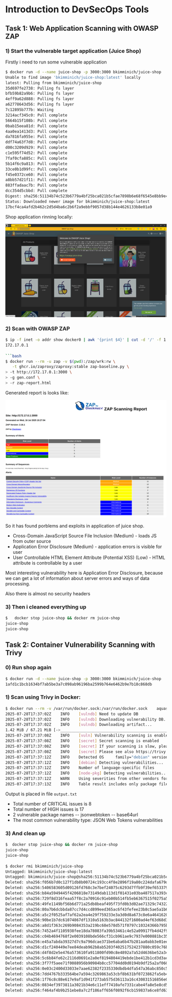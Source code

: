 # Introduction to DevSecOps Tools

## Task 1: Web Application Scanning with OWASP ZAP

### 1) Start the vulnerable target application (Juice Shop)

Firstly i need to run some vulnerable application

```bash
$ docker run -d --name juice-shop -p 3000:3000 bkimminich/juice-shop
Unable to find image 'bkimminich/juice-shop:latest' locally
latest: Pulling from bkimminich/juice-shop
35d697fe2738: Pulling fs layer 
bfb59b82a9b6: Pulling fs layer 
4eff9a62d888: Pulling fs layer 
a62778643d56: Pulling fs layer 
7c12895b777b: Waiting 
3214acf345c0: Pull complete 
5664b15f108b: Pull complete 
0bab15eea81d: Pull complete 
4aa0ea1413d3: Pull complete 
da7816fa955e: Pull complete 
ddf74a63f7d8: Pull complete 
d00c3209d929: Pull complete 
c1e595f74d52: Pull complete 
7faf0cfa885c: Pull complete 
5b14f6c9a813: Pull complete 
33ce0b1d99fc: Pull complete 
f45e0372ce60: Pull complete 
a8bb57d21f11: Pull complete 
883ffadaac7b: Pull complete 
dcc354d5cbbd: Pull complete 
Digest: sha256:51134b74c523b6779a4bf25bca021b5cfae7898b6e68f6545e8bb9e4d33ce6b0
Status: Downloaded newer image for bkimminich/juice-shop:latest
17bcf4ca4afd2b462c2d5d4ba6c2b6f2a9ebbf9057d38b144e4626133b8e01a9
```

Shop application rinning locally:

![Juice Shop Page](submission9_pics/juice_shop_page.png)

### 2) Scan with OWASP ZAP

```bash
$ ip -f inet -o addr show docker0 | awk '{print $4}' | cut -d '/' -f 1
172.17.0.1

```bash
$ docker run --rm -u zap -v $(pwd):/zap/wrk:rw \
   -t ghcr.io/zaproxy/zaproxy:stable zap-baseline.py \
> -t http://172.17.0.1:3000 \
> -g gen.conf \
> -r zap-report.html
```

Generated report is looks like:

![report](submission9_pics/report.png)

So it has found porblems and exploits in application of juice shop.

- Cross-Domain JavaScript Source File Inclusion (Medium) - loads JS from outer source
- Application Error Disclosure (Medium) - application errors is visible for user
- User Controllable HTML Element Attribute (Potential XSS) (Low) - HTML attribute is controllable by a user

Most interesting vulnerability here is Application Error Disclosure, because we can get a lot of information about server errors and ways of data processing.

Also there is almost no security headers

### 3) Then i cleaned everything up
```bash
$   docker stop juice-shop && docker rm juice-shop
juice-shop
juice-shop
```

## Task 2: Container Vulnerability Scanning with Trivy
### 0) Run shop again
```bash
$ docker run -d --name juice-shop -p 3000:3000 bkimminich/juice-shop
1afd1c1bcb1634bf7ab5be3a7c098ab96196ba2599b764e6462b9e7b18c868db
```
### 1) Scan using Trivy in Docker:
```bash
$ docker run --rm -v /var/run/docker.sock:/var/run/docker.sock    aquasec/trivy:latest image    --severity HIGH,CRITICAL    bkimminich/juice-shop > output.txt
2025-07-28T17:37:02Z    INFO    [vulndb] Need to update DB
2025-07-28T17:37:02Z    INFO    [vulndb] Downloading vulnerability DB...
2025-07-28T17:37:02Z    INFO    [vulndb] Downloading artifact...        repo="mirror.gcr.io/aquasec/trivy-db:2"
1.42 MiB / 67.21 MiB [->_____________________________________________________________] 2.11% ? p/s ?4.77 MiB / 67.21 MiB [---->__________________________________________________________] 7.09% ? p/s ?9.09 MiB / 67.21 MiB [-------->_____________________________________________________] 13.53% ? p/s ?12.75 MiB / 67.21 MiB [--------->______________________________________] 18.97% 18.88 MiB p/s ETA 2s16.42 MiB / 67.21 MiB [----------->____________________________________] 24.43% 18.88 MiB p/s ETA 2s20.72 MiB / 67.21 MiB [-------------->_________________________________] 30.82% 18.88 MiB p/s ETA 2s25.06 MiB / 67.21 MiB [----------------->______________________________] 37.29% 18.98 MiB p/s ETA 2s29.30 MiB / 67.21 MiB [-------------------->___________________________] 43.59% 18.98 MiB p/s ETA 1s33.59 MiB / 67.21 MiB [----------------------->________________________] 49.98% 18.98 MiB p/s ETA 1s37.64 MiB / 67.21 MiB [-------------------------->_____________________] 56.00% 19.11 MiB p/s ETA 1s41.03 MiB / 67.21 MiB [----------------------------->__________________] 61.05% 19.11 MiB p/s ETA 1s44.62 MiB / 67.21 MiB [------------------------------->________________] 66.39% 19.11 MiB p/s ETA 1s47.19 MiB / 67.21 MiB [--------------------------------->______________] 70.20% 18.90 MiB p/s ETA 1s50.34 MiB / 67.21 MiB [----------------------------------->____________] 74.90% 18.90 MiB p/s ETA 0s54.23 MiB / 67.21 MiB [-------------------------------------->_________] 80.69% 18.90 MiB p/s ETA 0s58.41 MiB / 67.21 MiB [----------------------------------------->______] 86.90% 18.89 MiB p/s ETA 0s62.72 MiB / 67.21 MiB [-------------------------------------------->___] 93.31% 18.89 MiB p/s ETA 0s66.36 MiB / 67.21 MiB [----------------------------------------------->] 98.73% 18.89 MiB p/s ETA 0s67.21 MiB / 67.21 MiB [---------------------------------------------->] 100.00% 18.62 MiB p/s ETA 0s67.21 MiB / 67.21 MiB [---------------------------------------------->] 100.00% 18.62 MiB p/s ETA 0s67.21 MiB / 67.21 MiB [---------------------------------------------->] 100.00% 18.62 MiB p/s ETA 0s67.21 MiB / 67.21 MiB [---------------------------------------------->] 100.00% 17.42 MiB p/s ETA 0s67.21 MiB / 67.21 MiB [---------------------------------------------->] 100.00% 17.42 MiB p/s ETA 0s67.21 MiB / 67.21 MiB [---------------------------------------------->] 100.00% 17.42 MiB p/s ETA 0s67.21 MiB / 67.21 MiB [---------------------------------------------->] 100.00% 16.29 MiB p/s ETA 0s67.21 MiB / 67.21 MiB [-------------------------------------------------] 100.00% 13.98 MiB p/s 5.0s2025-07-28T17:37:08Z    INFO    [vulndb] Artifact successfully downloaded       repo="mirror.gcr.io/aquasec/trivy-db:2"
2025-07-28T17:37:08Z    INFO    [vuln] Vulnerability scanning is enabled
2025-07-28T17:37:08Z    INFO    [secret] Secret scanning is enabled
2025-07-28T17:37:08Z    INFO    [secret] If your scanning is slow, please try '--scanners vuln' to disable secret scanning
2025-07-28T17:37:08Z    INFO    [secret] Please see also https://trivy.dev/v0.64/docs/scanner/secret#recommendation for faster secret detection
2025-07-28T17:37:12Z    INFO    Detected OS     family="debian" version="12.11"
2025-07-28T17:37:12Z    INFO    [debian] Detecting vulnerabilities...   os_version="12" pkg_num=9
2025-07-28T17:37:12Z    INFO    Number of language-specific files       num=1
2025-07-28T17:37:12Z    INFO    [node-pkg] Detecting vulnerabilities...
2025-07-28T17:37:12Z    WARN    Using severities from other vendors for some vulnerabilities. Read https://trivy.dev/v0.64/docs/scanner/vulnerability#severity-selection for details.
2025-07-28T17:37:13Z    INFO    Table result includes only package filenames. Use '--format json' option to get the full path to the package file.
```

Output is placed in file `output.txt`

- Total number of CRITICAL issues is 8
- Total number of HIGH issues is 17
- 2 vulnerable package names
-- jsonwebtoken
-- base64url
- The most common vulnerability type: JSON Web Tokens vulnerabilities

### 3) And clean up
```bash
$  docker stop juice-shop && docker rm juice-shop
juice-shop
juice-shop

$ docker rmi bkimminich/juice-shop
Untagged: bkimminich/juice-shop:latest
Untagged: bkimminich/juice-shop@sha256:51134b74c523b6779a4bf25bca021b5cfae7898b6e68f6545e8bb9e4d33ce6b0
Deleted: sha256:f056b7d0c127f1db8b00724c193cc4f8e2896f19a80c224dafa679d886c1d926
Deleted: sha256:5406583605d09126fd768c3e7bef24075c6293d7ffb9f39ef653379fe612d6c2
Deleted: sha256:b84a5949445f4206818e73149dab113d1f01431e03ba487517a393c059b26a86
Deleted: sha256:729f8d316feaa57f8c2a70916c91eb00b514fb5eb6367515f0275a574fe48ce4
Deleted: sha256:49fe1149bf56b6d771a25db8beaf495f73fd0b3d02ae71329c74322b077d82c5
Deleted: sha256:80a7b6dcbbda87cc7d4ccd899eed365ac6f43fefee23b8c5ae5a1b680678fd99
Deleted: sha256:a5c2f0525af7af62a2ea4e29f759233e3a3d0d8a673c8e6a46416203271dd0a2
Deleted: sha256:90be1b7dc61074867df1310a5163b3ac844132f1600ad4ef63d68d3583a2eb0d
Deleted: sha256:a8d1f363c269b9084353a219bc68e578d571f0797c10324366b795b15690126a
Deleted: sha256:7452a4f1105938fee18da78083fa39b53461c4e52a09917fb4d42f9298c5f98b
Deleted: sha256:c04b4694768f2e0039108bde566cf31cb961ae9c7937e000881bc354317a6ea8
Deleted: sha256:e45a7abda39327d7c9a796dcae371be6aba6b47b281aa0abb3e01ee4eaedbb7a
Deleted: sha256:d1cf240449e7ee84deab962b8ab5203f402517524237880c059c76b019f0a928
Deleted: sha256:d4f8d2e5e476a573610fa911800fd90c8e4892a7a52d4636be52a34ee8f929b9
Deleted: sha256:5c6b84fe62c2116d0691e2a0ef8194804419ebde1be412b1cd3d3acb7861a76a
Deleted: sha256:3f77f5aee71f0088956b90984b8cc57704dd0d0194b9df25a2af06020fa1e0f3
Deleted: sha256:0e03c2400d33033e7aae62382f2335330dbdb4dfa547a36abc850c59415f4f99
Deleted: sha256:7dd4767b333564be7a594c3269863a53cbf8b631bf0723862fa5eb477f088d78
Deleted: sha256:1f76c8c88e617e9af1d941f273ab575d36113a16c430831516856e0d9cfe01fd
Deleted: sha256:0834ef3973811a3021b34e6c11eff7410afe7331cabe4fa8e5e8cd57edefe1e9
Deleted: sha256:f464af4b9b251ebe8a7c2f186aff656f0892f6cb159837a6ce8fd63842e83e35
```
